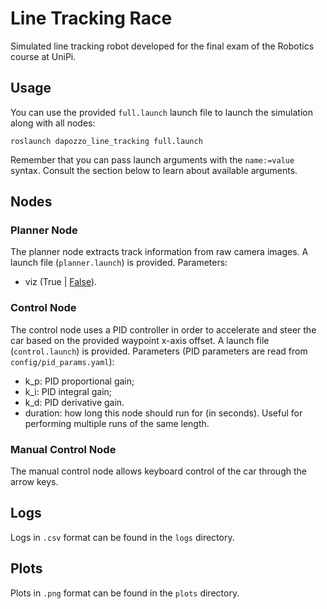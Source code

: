 # Line Tracking Race
Simulated line tracking robot developed for the final exam of the Robotics course at UniPi.

## Usage
You can use the provided `full.launch` launch file to launch the simulation along with all nodes:

```
roslaunch dapozzo_line_tracking full.launch
```

Remember that you can pass launch arguments with the `name:=value` syntax. Consult the section below to learn about available arguments.

## Nodes

### Planner Node
The planner node extracts track information from raw camera images. A launch file (`planner.launch`) is provided.
Parameters:
- viz (True | <u>False</u>).

### Control Node
The control node uses a PID controller in order to accelerate and steer the car based on the provided waypoint x-axis offset. A launch file (`control.launch`) is provided.
Parameters (PID parameters are read from `config/pid_params.yaml`):
- k_p: PID proportional gain;
- k_i: PID integral gain;
- k_d: PID derivative gain.
- duration: how long this node should run for (in seconds). Useful for performing multiple runs of the same length.


### Manual Control Node
The manual control node allows keyboard control of the car through the arrow keys.

## Logs
Logs in `.csv` format can be found in the `logs` directory.

## Plots
Plots in `.png` format can be found in the `plots` directory.